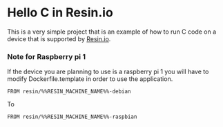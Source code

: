 # Hello C in Resin.io

This is a very simple project that is an example of how to run C code on a device that is supported by [Resin.io](http://resin.io).

### Note for Raspberry pi 1
If the device you are planning to use is a raspberry pi 1 you will have to modify Dockerfile.template in order to use the application.
```
FROM resin/%%RESIN_MACHINE_NAME%%-debian
```
To
```
FROM resin/%%RESIN_MACHINE_NAME%%-raspbian
```